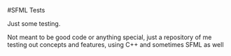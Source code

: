 #SFML Tests

Just some testing.

Not meant to be good code or anything special, just a repository of me testing out concepts and features, using C++ and sometimes SFML as well

